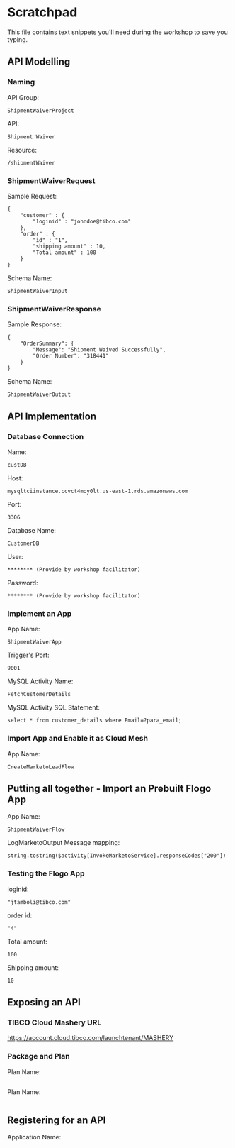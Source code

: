 # Scratchpad

This file contains text snippets you'll need during the workshop to save you typing.

## API Modelling

### Naming

API Group: 
```
ShipmentWaiverProject
```

API: 
```
Shipment Waiver
```

Resource:
```
/shipmentWaiver
```

### ShipmentWaiverRequest

Sample Request:
```
{ 
    "customer" : { 
        "loginid" : "johndoe@tibco.com" 
    },
    "order" : {
        "id" : "1", 
        "shipping amount" : 10, 
        "Total amount" : 100
    }
}
```

Schema Name:
```
ShipmentWaiverInput
```

### ShipmentWaiverResponse

Sample Response:
```
{ 
    "OrderSummary": { 
        "Message": "Shipment Waived Successfully", 
        "Order Number": "318441" 
    } 
}
```

Schema Name:
```
ShipmentWaiverOutput
```

## API Implementation

### Database Connection

Name:
```
custDB
```

Host:
```
mysqltciinstance.ccvct4moy0lt.us-east-1.rds.amazonaws.com
```

Port:
```
3306
```

Database Name:
```
CustomerDB
```

User:
```
******** (Provide by workshop facilitator)
```

Password:
```
******** (Provide by workshop facilitator)
```

### Implement an App

App Name:
```
ShipmentWaiverApp
```

Trigger's Port:
```
9001
```

MySQL Activity Name:
```
FetchCustomerDetails
```

MySQL Activity SQL Statement:
```
select * from customer_details where Email=?para_email;
```

### Import App and Enable it as Cloud Mesh 

App Name:
```
CreateMarketoLeadFlow
```

## Putting all together - Import an Prebuilt Flogo App 

App Name:
```
ShipmentWaiverFlow
```

LogMarketoOutput Message mapping:
```
string.tostring($activity[InvokeMarketoService].responseCodes["200"])
```
### Testing the Flogo App

loginid:
```
"jtamboli@tibco.com"
```

order id:
```
"4"
```

Total amount:
```
100
```

Shipping amount:
```
10
```


## Exposing an API

### TIBCO Cloud Mashery URL
https://account.cloud.tibco.com/launchtenant/MASHERY

### Package and Plan

Plan Name:
```
```

Plan Name:
```
```

## Registering for an API

Application Name:

